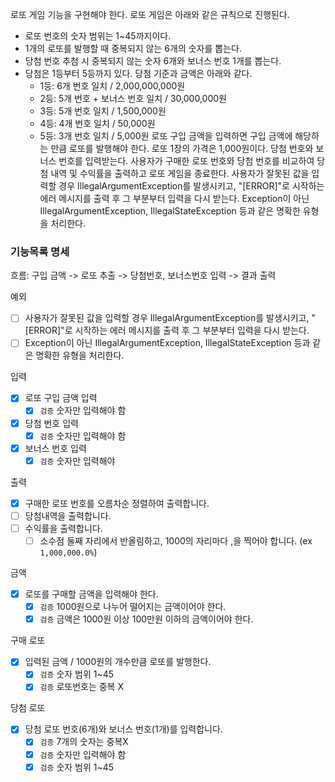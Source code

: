 로또 게임 기능을 구현해야 한다. 로또 게임은 아래와 같은 규칙으로 진행된다.

- 로또 번호의 숫자 범위는 1~45까지이다.
- 1개의 로또를 발행할 때 중복되지 않는 6개의 숫자를 뽑는다.
- 당첨 번호 추첨 시 중복되지 않는 숫자 6개와 보너스 번호 1개를 뽑는다.
- 당첨은 1등부터 5등까지 있다. 당첨 기준과 금액은 아래와 같다.
    - 1등: 6개 번호 일치 / 2,000,000,000원
    - 2등: 5개 번호 + 보너스 번호 일치 / 30,000,000원
    - 3등: 5개 번호 일치 / 1,500,000원
    - 4등: 4개 번호 일치 / 50,000원
    - 5등: 3개 번호 일치 / 5,000원
      로또 구입 금액을 입력하면 구입 금액에 해당하는 만큼 로또를 발행해야 한다.
      로또 1장의 가격은 1,000원이다.
      당첨 번호와 보너스 번호를 입력받는다.
      사용자가 구매한 로또 번호와 당첨 번호를 비교하여 당첨 내역 및 수익률을 출력하고 로또 게임을 종료한다.
      사용자가 잘못된 값을 입력할 경우 IllegalArgumentException를 발생시키고, "[ERROR]"로 시작하는 에러 메시지를 출력 후 그 부분부터 입력을 다시 받는다.
      Exception이 아닌 IllegalArgumentException, IllegalStateException 등과 같은 명확한 유형을 처리한다.

### 기능목록 명세

흐름: 구입 금액 -> 로또 추출 -> 당첨번호, 보너스번호 입력 -> 결과 출력
  
예외    
- [ ] 사용자가 잘못된 값을 입력할 경우 IllegalArgumentException를 발생시키고, "[ERROR]"로 시작하는 에러 메시지를 출력 후 그 부분부터 입력을 다시 받는다.
- [ ] Exception이 아닌 IllegalArgumentException, IllegalStateException 등과 같은 명확한 유형을 처리한다.

입력
- [x] 로또 구입 금액 입력
  - [x] `검증` 숫자만 입력해야 함
- [x] 당첨 번호 입력
  - [x] `검증` 숫자만 입력해야 함
- [x] 보너스 번호 입력
  - [x] `검증` 숫자만 입력해야 

출력
- [x] 구매한 로또 번호를 오름차순 정렬하여 출력합니다.
- [ ] 당첨내역을 출력합니다.
- [ ] 수익률을 출력합니다.
  - [ ] 소수점 둘째 자리에서 반올림하고, 1000의 자리마다 ,을 찍어야 합니다. (ex `1,000,000.0%`)

금액
- [x] 로또를 구매할 금액을 입력해야 한다.
  - [x] `검증` 1000원으로 나누어 떨어지는 금액이어야 한다.
  - [x] `검증` 금액은 1000원 이상 100만원 이하의 금액이어야 한다.

구매 로또
- [x] 입력된 금액 / 1000원의 개수만큼 로또를 발행한다.
  - [x] `검증` 숫자 범위 1~45
  - [x] `검증` 로또번호는 중복 X

당첨 로또
- [x] 당첨 로또 번호(6개)와 보너스 번호(1개)를 입력합니다.
  - [x] `검증` 7개의 숫자는 중복X
  - [x] `검증` 숫자만 입력해야 함
  - [x] `검증` 숫자 범위 1~45